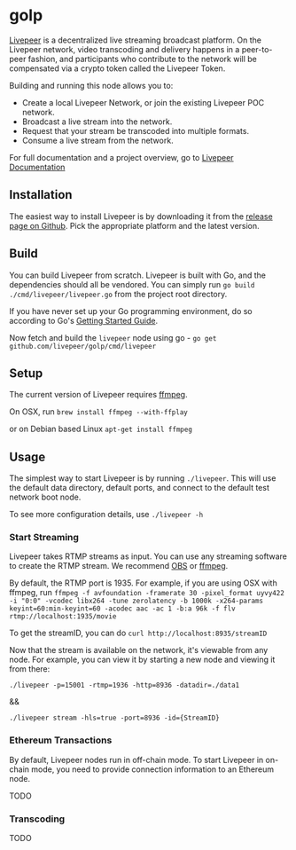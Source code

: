 # golp
[Livepeer](https://livepeer.org) is a decentralized live streaming broadcast platform.  On the Livepeer network, video transcoding and delivery happens in a peer-to-peer fashion, and participants who contribute to the network will be compensated via a crypto token called the Livepeer Token.

Building and running this node allows you to:

* Create a local Livepeer Network, or join the existing Livepeer POC network.
* Broadcast a live stream into the network.
* Request that your stream be transcoded into multiple formats.
* Consume a live stream from the network.

For full documentation and a project overview, go to 
[Livepeer Documentation](https://github.com/livepeer/wiki/wiki)

## Installation
The easiest way to install Livepeer is by downloading it from the [release page on Github](https://github.com/livepeer/golp/releases).  Pick the appropriate platform and the latest version.

## Build
You can build Livepeer from scratch.  Livepeer is built with Go, and the dependencies should all be vendored.  You can simply run `go build ./cmd/livepeer/livepeer.go` from the project root directory.

If you have never set up your Go programming environment, do so according to Go's [Getting Started Guide](https://golang.org/doc/install).

Now fetch and build the `livepeer` node using go - `go get github.com/livepeer/golp/cmd/livepeer`

## Setup
The current version of Livepeer requires [ffmpeg](https://www.ffmpeg.org/).

On OSX, run
`brew install ffmpeg --with-ffplay`

or on Debian based Linux
`apt-get install ffmpeg`

## Usage
The simplest way to start Livepeer is by running `./livepeer`.  This will use the default data directory, default ports, and connect to the default test network boot node.

To see more configuration details, use `./livepeer -h`

### Start Streaming
Livepeer takes RTMP streams as input. You can use any streaming software to create the RTMP stream. We recommend [OBS](https://obsproject.com/download) or [ffmpeg](https://www.ffmpeg.org/).

By default, the RTMP port is 1935.  For example, if you are using OSX with ffmpeg, run 
`ffmpeg -f avfoundation -framerate 30 -pixel_format uyvy422 -i "0:0" -vcodec libx264 -tune zerolatency -b 1000k -x264-params keyint=60:min-keyint=60 -acodec aac -ac 1 -b:a 96k -f flv rtmp://localhost:1935/movie`

To get the streamID, you can do `curl http://localhost:8935/streamID`

Now that the stream is available on the network, it's viewable from any node. For example, you can view it by starting a new node and viewing it from there:

`./livepeer -p=15001 -rtmp=1936 -http=8936 -datadir=./data1`

&&

`./livepeer stream -hls=true -port=8936 -id={StreamID}`

### Ethereum Transactions
By default, Livepeer nodes run in off-chain mode.  To start Livepeer in on-chain mode, you need to provide connection information to an Ethereum node.

TODO

### Transcoding
TODO

